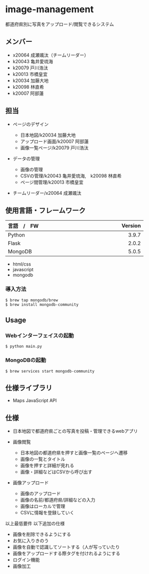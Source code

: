 # image-management
都道府県別に写真をアップロード/閲覧できるシステム

## メンバー

- x20064 成瀬颯汰（チームリーダー）
- k20043 亀井愛琉海
- k20079 戸川浩汰
- k20013 市橋皇宜
- k20034 加藤大地
- k20098 林直希
- k20007 阿部蓮

## 担当

- ページのデザイン
    - 日本地図/k20034 加藤大地
    - アップロード画面/k20007 阿部蓮
    - 画像一覧ページ/k20079 戸川浩汰


- データの管理
    - 画像の管理
    - CSVの管理/k20043 亀井愛琉海,　k20098 林直希    
    - ページ間管理/k20013 市橋皇宜

- チームリーダー/x20064 成瀬颯汰

## 使用言語・フレームワーク

| 言語　/　FW　　　　　　　| Version 　　　　　　　　|
|:-----------|------------:|
| Python     | 3.9.7       |
| Flask      | 2.0.2       |
| MongoDB    | 5.0.5       |

- html/css
- javascript
- mongodb
### 導入方法
```
$ brew tap mongodb/brew
$ brew install mongodb-community
```

## Usage
### Webインターフェイスの起動

```
$ python main.py
```

### MongoDBの起動
```
$ brew services start mongodb-community
```

## 仕様ライブラリ

- Maps JavaScript API

## 仕様

- 日本地図で都道府県ごとの写真を投稿・管理できるwebアプリ

- 画像閲覧
    - 日本地図の都道府県を押すと画像一覧のページへ遷移
    - 画像の一覧とタイトル
    - 画像を押すと詳細が見れる
    - 画像・詳細などはCSVから呼び出す
- 画像アップロード
    - 画像のアップロード
    - 画像の名前/都道府県/詳細などの入力
    - 画像はローカルで管理
    - CSVに情報を登録していく

以上最低要件
以下追加の仕様

- 画像を削除できるようにする
- お気に入りきのう
- 画像を自動で認識してソートする（人が写っていたり
- 画像をアップロードする際タグを付けれるようにする
- ログイン機能
- 画像加工

